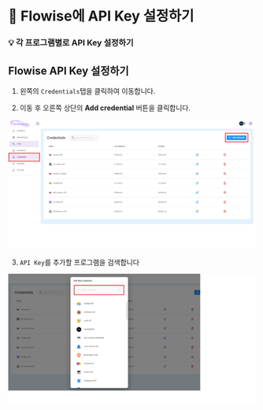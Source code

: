 # 🔑 Flowise에 API Key 설정하기

### **💡 각 프로그램별로 API Key 설정하기**

## Flowise API Key 설정하기

1. 왼쪽의 `Credentials`탭을 클릭하여 이동합니다.

2. 이동 후 오른쪽 상단의 **Add credential** 버튼을 클릭합니다.

<img src="./images/Credential.png">

3. `API Key`를 추가할 프로그램을 검색합니다

<img src="./images/Add New Credential.png">